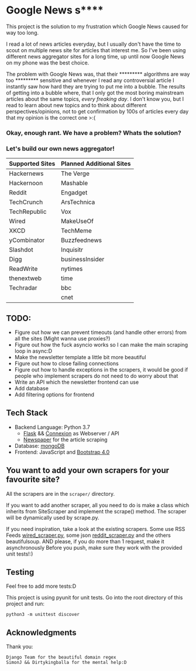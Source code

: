# Google News s****

This project is the solution to my frustration which Google News caused for way too long.

I read a lot of news articles everyday, but I usually don't have the time to scout on multiple news site for articles that interest me. So I've been using different news aggregator sites for a long time, up until now Google News on my phone was the best choice.


The problem with Google News was, that their ********* algorithms are way too ********* sensitive and whenever I read any controversial article I instantly saw how hard they are trying to put me into a bubble.
The results of getting into a bubble where, that I only got the most boring mainstream articles about the same topics, _every freaking day_. I don't know you, but I read to learn about new topics and to think about different perspectives/opinions, not to get confirmation by 100s of articles every day that my opinion is the correct one >:(

### Okay, enough rant. We have a problem? Whats the solution?
### Let's build our own news aggregator!
|Supported Sites|Planned Additional Sites|
|---|---|
|Hackernews|The Verge|
|Hackernoon|Mashable|
|Reddit|Engadget|
|TechCrunch|ArsTechnica|
|TechRepublic|Vox|
|Wired|MakeUseOf|
|XKCD|TechMeme|
|yCombinator|Buzzfeednews|
|Slashdot|Inquisitr|
|Digg|businessInsider|
|ReadWrite|nytimes|
|thenextweb|time|
|Techradar|bbc|
||cnet|

## TODO:

- Figure out how we can prevent timeouts (and handle other errors) from all the sites
    (Might wanna use proxies?)
- Figure out how the fuck asyncio works so I can make the main scraping loop in async:D
- Make the newsletter template a little bit more beautiful
- Figure out how to close failing connections
- Figure out how to handle exceptions in the scrapers, it would be good if people who implement scrapers do not need to do worry about that
- Write an API which the newsletter frontend can use
- Add database
- Add filtering options for frontend

## Tech Stack

- Backend Language: Python 3.7
    - [Flask](https://github.com/pallets/flask) && [Connexion](https://github.com/zalando/connexion) as Webserver / API
    - [Newspaper](https://github.com/codelucas/newspaper) for the article scraping
- Database: [mongoDB](https://www.mongodb.com/)
- Frontend: JavaScript and [Bootstrap 4.0](https://getbootstrap.com/)

## You want to add your own scrapers for your favourite site?
All the scrapers are in the `scraper/` directory.

If you want to add another scraper, all you need to do is make a class which inherits from SiteScraper and implement the scrape() method. The scraper will be dynamically used by scrape.py.

If you need inspiration, take a look at the existing scrapers. Some use RSS Feeds [wired_scraper.py](scraper/wired_scraper.py), some json [reddit_scraper.py](scraper/reddit_scraper.py) and the others beautifulsoup.
AND please, if you do more than 1 request, make it asynchronously
Before you push, make sure they work with the provided unit tests!:)

## Testing

Feel free to add more tests:D

This project is using pyunit for unit tests. Go into the root directory of this project and run: 

`python3 -m unittest discover`

## Acknowledgments
Thank you:
    
    Django Team for the beautiful domain regex
    SimonJ && Dirtykingballa for the mental help:D

